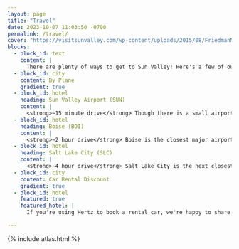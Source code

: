```yaml
---
layout: page
title: "Travel"
date: 2023-10-07 11:03:50 -0700
permalink: /travel/
cover: "https://visitsunvalley.com/wp-content/uploads/2015/08/FriedmanMemorialAirportHaileyIdaho.jpg"
blocks:
  - block_id: text
    content: |
      There are plenty of ways to get to Sun Valley! Here's a few of our recommendations, depending on your preferred method of travel. Just remember: <strong>There's no Uber or Lyft in Sun Valley, and taxis are hard to come by. A rental car is strongly recommended.</strong> We will have shuttle service to and from the venue, but if you miss the shuttle, you'll need to make friends with someone with a car.
  - block_id: city
    content: By Plane
    gradient: true
  - block_id: hotel
    heading: Sun Valley Airport (SUN)
    content: |
      <strong>~15 minute drive</strong> Though there is a small airport in Sun Valley, travel in and out can be limited and it may be more expensive than larger airports.
  - block_id: hotel
    heading: Boise (BOI)
    content: |
      <strong>~2 hour drive</strong> Boise is the closest major airport, and has many flights from around the country. You'll also have access to plentful rental car options.
  - block_id: hotel
    heading: Salt Lake City (SLC)
    content: |
      <strong>~4 hour drive</strong> Salt Lake City is the next closest major airport, but is a further drive. At least there won't be snow! (Hopefully).
  - block_id: city
    content: Car Rental Discount
    gradient: true
  - block_id: hotel
    featured: true
    featured_hotel: |
      If you're using Hertz to book a rental car, we're happy to share a <strong>25% discount code</strong>! Just enter <a href="https://links1-eml.withjoy.com/u/click?_t=6bcf48eff34d4c60853777199152eea6&_m=8cec9beebe6a4605aaaed96086e8d3fa&_e=X69jRyzb9S8zvOXpDkec-cjEyOqvWjW-_4wvL2cEh8o3Wyu7UDeqO9m0xpsR22pm7xxl5D1C7utvXGq5zpaTRhzGvZs5wE8C3liCcQDYoBSRvvnJwWh3EcICv_mJK0OqyL2MMaumOwcwYOLvSJzU03E7-dm352WMoSr5fMQ_e219qhb2ZB9_4n_0wGzv1-QPlf-IesEwcyF9ryaWRKmZ_nu7MVmrJ0S-bMM7k6zc3xptEYt0OlZu6j7ryingIZybK0J23Fob2BvSdifa4S5GtQ%3D%3D" target="_blank"><strong>2269659</strong></a> to see your discounted rate on checkout. <a href="https://links1-eml.withjoy.com/u/click?_t=6bcf48eff34d4c60853777199152eea6&_m=8cec9beebe6a4605aaaed96086e8d3fa&_e=X69jRyzb9S8zvOXpDkec-cjEyOqvWjW-_4wvL2cEh8o3Wyu7UDeqO9m0xpsR22pm7xxl5D1C7utvXGq5zpaTRhzGvZs5wE8C3liCcQDYoBSRvvnJwWh3EcICv_mJK0OqyL2MMaumOwcwYOLvSJzU03E7-dm352WMoSr5fMQ_e219qhb2ZB9_4n_0wGzv1-QPlf-IesEwcyF9ryaWRKmZ_nu7MVmrJ0S-bMM7k6zc3xptEYt0OlZu6j7ryingIZybK0J23Fob2BvSdifa4S5GtQ%3D%3D" target="_blank">Get started</a>.

---
```


{% include atlas.html %}